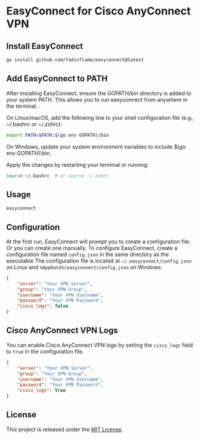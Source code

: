 # EasyConnect for Cisco AnyConnect VPN

## Install EasyConnect

```bash
go install github.com/fadinflame/easyconnect@latest
```

## Add EasyConnect to PATH

After installing EasyConnect, ensure the GOPATH/bin directory is added to your system PATH. This allows you to run easyconnect from anywhere in the terminal.

On Linux/macOS, add the following line to your shell configuration file (e.g., ~/.bashrc or ~/.zshrc):

```bash
export PATH=$PATH:$(go env GOPATH)/bin
```

On Windows, update your system environment variables to include $(go env GOPATH)\bin.

Apply the changes by restarting your terminal or running:

```bash
source ~/.bashrc  # or source ~/.zshrc
```

## Usage

```bash
easyconnect
```

## Configuration

At the first run, EasyConnect will prompt you to create a configuration file.
Or you can create one manually.
To configure EasyConnect, create a configuration file named `config.json` in the same directory as the executable
The configuration file is located at `~/.easyconnect/config.json` on Linux and `%AppData%/easyconnect/config.json` on Windows.

```json
{
    "server": "Your VPN Server",
    "group": "Your VPN Group",
    "username": "Your VPN Username",
    "password": "Your VPN Password",
    "cisco_logs": false
}
```

## Cisco AnyConnect VPN Logs

You can enable Cisco AnyConnect VPN logs by setting the `cisco_logs` field to `true` in the configuration file.

```json
{
    "server": "Your VPN Server",
    "group": "Your VPN Group",
    "username": "Your VPN Username",
    "password": "Your VPN Password",
    "cisco_logs": true
}
```

## License

This project is released under the [MIT License](https://opensource.org/licenses/MIT).

